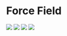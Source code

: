 # Force Field
![](forceFieldError.png)
![](forceFieldFinal1.png)
![](forceFieldFinal2.png)
![](forceFieldFinal3.png)
